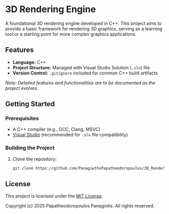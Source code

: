 # 3D Rendering Engine

A foundational 3D rendering engine developed in C++. This project aims to provide a basic framework for rendering 3D graphics, serving as a learning tool or a starting point for more complex graphics applications.

## Features

- **Language:** C++
- **Project Structure:** Managed with Visual Studio Solution (`.sln`) file
- **Version Control:** `.gitignore` included for common C++ build artifacts

*Note: Detailed features and functionalities are to be documented as the project evolves.*

## Getting Started

### Prerequisites

- A C++ compiler (e.g., GCC, Clang, MSVC)
- [Visual Studio](https://visualstudio.microsoft.com/) (recommended for `.sln` file compatibility)

### Building the Project

1. Clone the repository:

   ```bash
   git clone https://github.com/PanagiwthsPapatheodoropoulos/3D_Rendering_Engine.git
   ```

## License

This project is licensed under the [MIT License](LICENSE).

Copyright (c) 2025 Papatheodoropoulos Panagiotis. All rights reserved.
